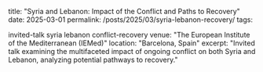 title: "Syria and Lebanon: Impact of the Conflict and Paths to Recovery"
date: 2025-03-01
permalink: /posts/2025/03/syria-lebanon-recovery/
tags:

invited-talk
syria
lebanon
conflict-recovery
venue: "The European Institute of the Mediterranean (IEMed)"
location: "Barcelona, Spain"
excerpt: "Invited talk examining the multifaceted impact of ongoing conflict on both Syria and Lebanon, analyzing potential pathways to recovery."
